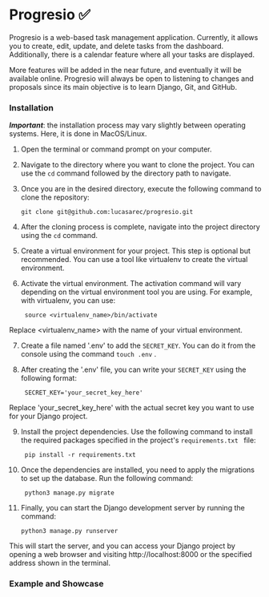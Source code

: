 # Progresio ✅


Progresio is a web-based task management application. Currently, it allows you to create, edit, update, and delete tasks from the dashboard. Additionally, there is a calendar feature where all your tasks are displayed.

More features will be added in the near future, and eventually it will be available online. Progresio will always be open to listening to changes and proposals since its main objective is to learn Django, Git, and GitHub.

### Installation
***Important***: the installation process may vary slightly between operating systems. Here, it is done in MacOS/Linux. 

1. Open the terminal or command prompt on your computer.

2. Navigate to the directory where you want to clone the project. You can use the `cd` command followed by the directory path to navigate.

3. Once you are in the desired directory, execute the following command to clone the repository: 

	`git clone git@github.com:lucasarec/progresio.git`

4.  After the cloning process is complete, navigate into the project directory using the `cd` command. 

5. Create a virtual environment for your project. This step is optional but recommended. You can use a tool like virtualenv to create the virtual environment.

6. Activate the virtual environment. The activation command will vary depending on the virtual environment tool you are using. For example, with virtualenv, you can use:
	
		source <virtualenv_name>/bin/activate

Replace <virtualenv_name> with the name of your virtual environment.

7. Create a file named '.env' to add the `SECRET_KEY`. You can do it from the console using the command `touch .env` .

8. After creating the '.env' file, you can write your `SECRET_KEY` using the following format:

		SECRET_KEY='your_secret_key_here'

Replace 'your_secret_key_here' with the actual secret key you want to use for your Django project.

9. Install the project dependencies. Use the following command to install the required packages specified in the project's `requirements.txt `  file:

		pip install -r requirements.txt

9. Once the dependencies are installed, you need to apply the migrations to set up the database. Run the following command:

		python3 manage.py migrate 
10. Finally, you can start the Django development server by running the command:

		python3 manage.py runserver 


This will start the server, and you can access your Django project by opening a web browser and visiting http://localhost:8000 or the specified address shown in the terminal.


### Example and Showcase
 

